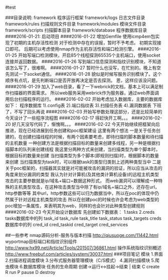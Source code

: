 ﻿#test

###目录说明:
framework			程序运行框架
framework/logs		日志文件目录
framework/rules		扫描规则文件目录
framework/modules	模块文件目录
framework/scripts	扫描脚本目录
framework/database	程序数据库目录
####2016-01-21:
启动项目
####2016-01-22
增加Gemfile
使用icmp4em包实现了初期的主机存活性检测
对于检测中存在的误报，暂时不予考虑。
初期实现接口即可。
后期可以考虑使用nmap作为主机存活性和端口检测引擎。
####2016-01-25
开始写端口检测模块，开启85个线程探测65535个主机端口，使用socket连接并返回数据。
####2016-01-26
写到端口信息探测和指纹识别模块，不知道该怎么写了，很难啊。
####2016-01-27
暂时什么也没写，在忙别的。晚上有空先测试一下socket通信。
####2016-01-28
貌似是时候写服务识别模块了。这个顺序有点坑，是先判断端口是否开放再决定是否去探测。
恩，这样应该没问题。
####2016-01-29
加入了web目录，看了一下webrick的文档，基本上可以满足制作扫描器的界面需求。
所以web服务采用webrick作为服务器，通过web界面调用后台扫描程序的运行。
####2016-02-02
开始考虑加入数据库，主要的数据库如下：
程序数据库
1).config表
2).端口指纹表
3).扫描任务表
4).漏洞数据表
下班了，不写了回头再说
####2016-02-03
开始写参数处理这部分，还是比较简单的
今天设计了一些程序流程图
####2016-02-17
得赶快开工啊。。。
####2016-02-20
好几天没写代码了，惭愧啊。。。
####2016-02-22
今天开始继续把框架向后推进，现在已经进展到任务创建和poc框架建设
这里有两个想法
一是关于任务创建的，在创建扫描线程的时候，有两个因素要考虑，即待扫描的脚本数量和待扫描的主机数量
一种创建方法是根据扫描目标的数量来创建多线程，另一种是根据扫描脚本的队列来创建线程
我这里分两种方式来创建，当扫描类型为单个脚本时，根据目标的数量来创建
当扫描类型为多个脚本(即规则扫描)时，根据脚本的数量来创建
当扫描类型为task时，可以根据task的类型归类到上述两种类型当中
二是关于poc框架的，扫描器其实就是对可能被攻击的漏洞的验证，所以应当从攻击的角度来划分漏洞的类型
我认为针对计算机(及其他类计算机设备)的远程主机类型攻击的主要参数就是ip/域名+端口+数据这种形式，
而web漏洞可以理解成一种特殊的主机类型攻击，在这种攻击类型当中除了有ip/域名+端口之外，还存在url，http参数等等
其中url，http参数这些可以归为数据当中，所以在poc的体现中仍然属于针对远程主机类型的攻击
所以在创建poc的时候也许会考虑为web类型的poc增加一条属性，来表明其为web，同样的也会针对此种类型创建规则
####2016-02-23
今天开始设计数据库
先创建如下数据表：
	1.tasks
	2.creds
tasks数据库中的列
	task_id
	task_rule
	task_title
	task_status
	task_targets
creds数据库中的列
	cred_id
	cred_taskid
	cred_target
	cred_services

##一些参考
nmap源码分析-服务与版本扫描
http://qiusuoge.com/11442.html
wyportmap目标端口和指纹识别组件
http://www.hx99.net/Article/Tools/201507/36861.html
操作系统指纹识别概述
http://www.freebuf.com/articles/system/30037.html
###项目笔记
模块
1.界面
2.扫描进程调度模块
3.分布式服务器管理模块（C/S模式）
4.漏洞扫描模块
5.爬虫模块
6.数据库模块
任务的生命周期
创建->运行<->挂起->结束
        |
      结束
C create
R run
P pause
D destroy
